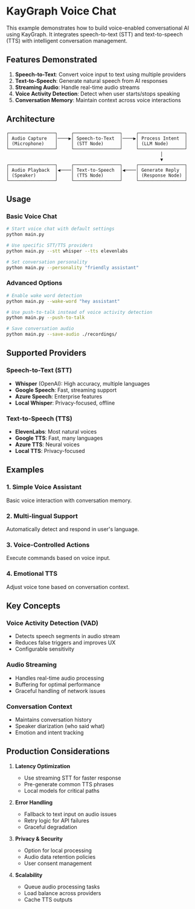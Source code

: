 # KayGraph Voice Chat

This example demonstrates how to build voice-enabled conversational AI using KayGraph. It integrates speech-to-text (STT) and text-to-speech (TTS) with intelligent conversation management.

## Features Demonstrated

1. **Speech-to-Text**: Convert voice input to text using multiple providers
2. **Text-to-Speech**: Generate natural speech from AI responses
3. **Streaming Audio**: Handle real-time audio streams
4. **Voice Activity Detection**: Detect when user starts/stops speaking
5. **Conversation Memory**: Maintain context across voice interactions

## Architecture

```
┌─────────────────┐     ┌─────────────────┐     ┌─────────────────┐
│ Audio Capture   │────▶│ Speech-to-Text  │────▶│ Process Intent  │
│ (Microphone)    │     │ (STT Node)      │     │ (LLM Node)      │
└─────────────────┘     └─────────────────┘     └─────────────────┘
                                                         │
                                                         ▼
┌─────────────────┐     ┌─────────────────┐     ┌─────────────────┐
│ Audio Playback  │◀────│ Text-to-Speech  │◀────│ Generate Reply  │
│ (Speaker)       │     │ (TTS Node)      │     │ (Response Node) │
└─────────────────┘     └─────────────────┘     └─────────────────┘
```

## Usage

### Basic Voice Chat
```bash
# Start voice chat with default settings
python main.py

# Use specific STT/TTS providers
python main.py --stt whisper --tts elevenlabs

# Set conversation personality
python main.py --personality "friendly assistant"
```

### Advanced Options
```bash
# Enable wake word detection
python main.py --wake-word "hey assistant"

# Use push-to-talk instead of voice activity detection
python main.py --push-to-talk

# Save conversation audio
python main.py --save-audio ./recordings/
```

## Supported Providers

### Speech-to-Text (STT)
- **Whisper** (OpenAI): High accuracy, multiple languages
- **Google Speech**: Fast, streaming support
- **Azure Speech**: Enterprise features
- **Local Whisper**: Privacy-focused, offline

### Text-to-Speech (TTS)
- **ElevenLabs**: Most natural voices
- **Google TTS**: Fast, many languages
- **Azure TTS**: Neural voices
- **Local TTS**: Privacy-focused

## Examples

### 1. Simple Voice Assistant
Basic voice interaction with conversation memory.

### 2. Multi-lingual Support
Automatically detect and respond in user's language.

### 3. Voice-Controlled Actions
Execute commands based on voice input.

### 4. Emotional TTS
Adjust voice tone based on conversation context.

## Key Concepts

### Voice Activity Detection (VAD)
- Detects speech segments in audio stream
- Reduces false triggers and improves UX
- Configurable sensitivity

### Audio Streaming
- Handles real-time audio processing
- Buffering for optimal performance
- Graceful handling of network issues

### Conversation Context
- Maintains conversation history
- Speaker diarization (who said what)
- Emotion and intent tracking

## Production Considerations

1. **Latency Optimization**
   - Use streaming STT for faster response
   - Pre-generate common TTS phrases
   - Local models for critical paths

2. **Error Handling**
   - Fallback to text input on audio issues
   - Retry logic for API failures
   - Graceful degradation

3. **Privacy & Security**
   - Option for local processing
   - Audio data retention policies
   - User consent management

4. **Scalability**
   - Queue audio processing tasks
   - Load balance across providers
   - Cache TTS outputs
